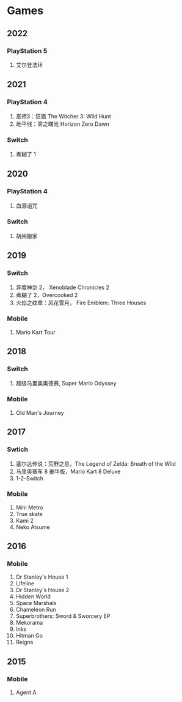 # Games

## 2022
### PlayStation 5
1. 艾尔登法环

## 2021
### PlayStation 4
1. 巫师3：狂猎 The Witcher 3: Wild Hunt
2. 地平线：零之曙光 Horizon Zero Dawn

### Switch
1. 煮糊了 1


## 2020
### PlayStation 4
1. 血源诅咒

### Switch
1. 胡闹搬家

## 2019
### Switch
1. 异度神剑 2， Xenoblade Chronicles 2
1. 煮糊了 2，Overcooked 2
1. 火焰之纹章：风花雪月， Fire Emblem: Three Houses

### Mobile
1. Mario Kart Tour

## 2018
### Switch
1. 超级马里奥奥德赛, Super Mario Odyssey

### Mobile
1. Old Man's Journey

## 2017
### Swtich
1. 塞尔达传说：荒野之息，The Legend of Zelda: Breath of the Wild
1. 马里奥赛车 8 豪华版，Mario Kart 8 Deluxe
1. 1-2-Switch

### Mobile
1. Mini Metro
1. True skate
1. Kami 2
1. Neko Atsume

## 2016
### Mobile
1. Dr Stanley's House 1
1. Lifeline
1. Dr Stanley's House 2
1. Hidden World
1. Space Marshals
1. Chameleon Run
1. Superbrothers: Sword & Sworcery EP
1. Mekorama
1. Inks
1. Hitman Go
1. Reigns

## 2015
### Mobile
1. Agent A
